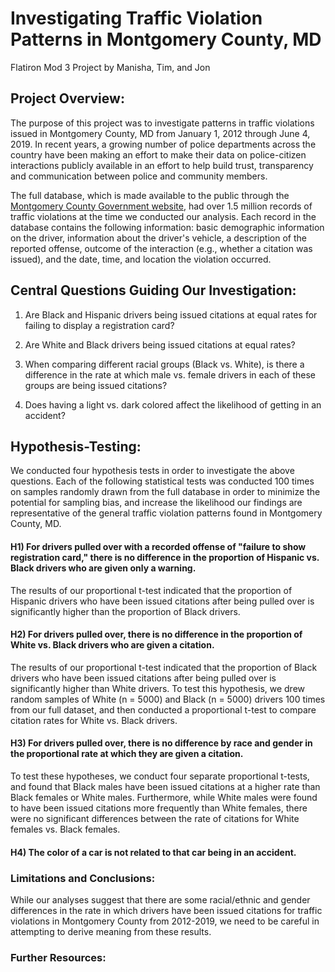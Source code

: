 # Investigating Traffic Violation Patterns in Montgomery County, MD
Flatiron Mod 3 Project by Manisha, Tim, and Jon

## Project Overview:

The purpose of this project was to investigate patterns in traffic violations issued in Montgomery County, MD from January 1, 2012 through June 4, 2019. In recent years, a growing number of police departments across the country have been making an effort to make their data on police-citizen interactions publicly available in an effort to help build trust, transparency and communication between police and community members. 

The full database, which is made available to the public through the [Montgomery County Government website](https://data.montgomerycountymd.gov/Public-Safety/Traffic-Violations/4mse-ku6q/data), had over 1.5 million records of traffic violations at the time we conducted our analysis. Each record in the database contains the following information: basic demographic information on the driver,  information about the driver's vehicle, a description of the reported offense, outcome of the interaction (e.g., whether a citation was issued), and the date, time, and location the violation occurred.  

## Central Questions Guiding Our Investigation:

1) Are Black and Hispanic drivers being issued citations at equal rates for failing to display a registration card?

2) Are White and Black drivers being issued citations at equal rates?

3) When comparing different racial groups (Black vs. White), is there a difference in the rate at which male vs. female drivers in each of these groups are being issued citations? 

4) Does having a light vs. dark colored affect the likelihood of getting in an accident?


## Hypothesis-Testing:

We conducted four hypothesis tests in order to investigate the above questions.  Each of the following statistical tests was conducted 100 times on samples randomly drawn from the full database in order to minimize the potential for sampling bias, and increase the likelihood our findings are representative of the general traffic violation patterns found in Montgomery County, MD.

#### H1) For drivers pulled over with a recorded offense of "failure to show registration card," there is no difference in the proportion of Hispanic vs. Black drivers who are given only a warning.

The results of our proportional t-test indicated that the proportion of Hispanic drivers who have been issued citations after being pulled over is significantly higher than the proportion of Black drivers. 

#### H2) For drivers pulled over, there is no difference in the proportion of White vs. Black drivers who are given a citation.

The results of our proportional t-test indicated that the proportion of Black drivers who have been issued citations after being pulled over is significantly higher than White drivers. 
To test this hypothesis, we drew random samples of White (n = 5000) and Black (n = 5000) drivers 100 times from our full dataset, and then conducted a proportional t-test to compare citation rates for White vs. Black drivers.  

#### H3) For drivers pulled over, there is no difference by race and gender in the proportional rate at which they are given a citation.

To test these hypotheses, we conduct four separate proportional t-tests, and found that Black males have been issued citations at a higher rate than Black females or White males.  Furthermore, while White males were found to have been issued citations more frequently than White females, there were no significant differences between the rate of citations for White females vs. Black females.
 
#### H4) The color of a car is not related to that car being in an accident.


### Limitations and Conclusions:

While our analyses suggest that there are some racial/ethnic and gender differences in the rate in which drivers have been issued citations for traffic violations in Montgomery County from 2012-2019, we need to be careful in attempting to derive meaning from these results.

### Further Resources:



